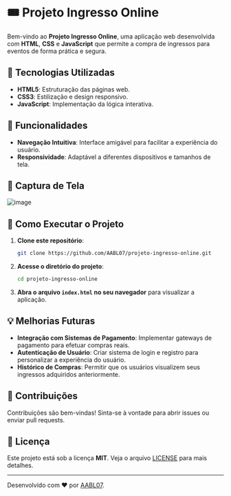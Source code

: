 # 🎟️ Projeto Ingresso Online

Bem-vindo ao **Projeto Ingresso Online**, uma aplicação web desenvolvida com **HTML**, **CSS** e **JavaScript** que permite a compra de ingressos para eventos de forma prática e segura.

## 🚀 Tecnologias Utilizadas

- **HTML5**: Estruturação das páginas web.
- **CSS3**: Estilização e design responsivo.
- **JavaScript**: Implementação da lógica interativa.

## 🎯 Funcionalidades

- **Navegação Intuitiva**: Interface amigável para facilitar a experiência do usuário.
- **Responsividade**: Adaptável a diferentes dispositivos e tamanhos de tela.

## 📸 Captura de Tela

![image](https://github.com/user-attachments/assets/e5413621-f4e8-43fc-a210-310aca257eea)


## 🔧 Como Executar o Projeto

1. **Clone este repositório**:
   ```sh
   git clone https://github.com/AABL07/projeto-ingresso-online.git
   ```
2. **Acesse o diretório do projeto**:
   ```sh
   cd projeto-ingresso-online
   ```
3. **Abra o arquivo `index.html` no seu navegador** para visualizar a aplicação.

## 💡 Melhorias Futuras

- **Integração com Sistemas de Pagamento**: Implementar gateways de pagamento para efetuar compras reais.
- **Autenticação de Usuário**: Criar sistema de login e registro para personalizar a experiência do usuário.
- **Histórico de Compras**: Permitir que os usuários visualizem seus ingressos adquiridos anteriormente.

## 🤝 Contribuições

Contribuições são bem-vindas! Sinta-se à vontade para abrir issues ou enviar pull requests.

## 📜 Licença

Este projeto está sob a licença **MIT**. Veja o arquivo [LICENSE](LICENSE) para mais detalhes.

---

Desenvolvido com ❤️ por [AABL07](https://github.com/AABL07).

